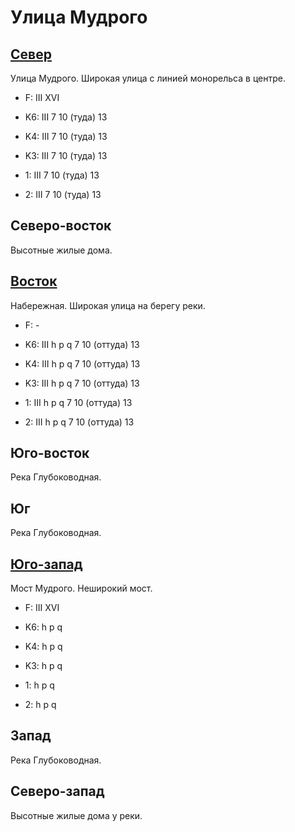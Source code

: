 # Улица Мудрого

## [Север](./10400090.md)

Улица Мудрого.
Широкая улица с линией монорельса в центре.

* F:    III XVI

* K6:   III
        7   10 (туда)   13
* K4:   III
        7   10 (туда)   13
* K3:   III
        7   10 (туда)   13
* 1:    III
        7   10 (туда)   13
* 2:    III
        7   10 (туда)   13

## Северо-восток

Высотные жилые дома.

## [Восток](./10420095.md)

Набережная.
Широкая улица на берегу реки.

* F:    -

* K6:   III
        h   p   q
        7   10 (оттуда) 13
* K4:   III
        h   p   q
        7   10 (оттуда) 13
* K3:   III
        h   p   q
        7   10 (оттуда) 13
* 1:    III
        h   p   q
        7   10 (оттуда) 13
* 2:    III
        h   p   q
        7   10 (оттуда) 13

## Юго-восток

Река Глубоководная.

## Юг

Река Глубоководная.

## [Юго-запад](./11395020.md)

Мост Мудрого.
Неширокий мост.

* F:    III XVI

* K6:   h   p   q
* K4:   h   p   q
* K3:   h   p   q
* 1:    h   p   q
* 2:    h   p   q

## Запад

Река Глубоководная.

## Северо-запад

Высотные жилые дома у реки.
